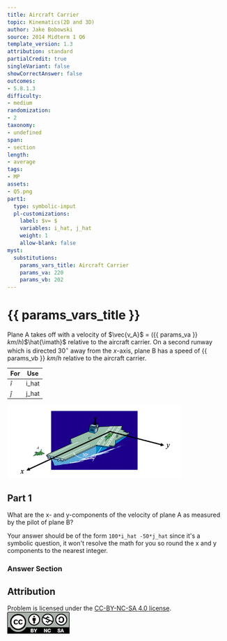```yaml
---
title: Aircraft Carrier
topic: Kinematics(2D and 3D)
author: Jake Bobowski
source: 2014 Midterm 1 Q6
template_version: 1.3
attribution: standard
partialCredit: true
singleVariant: false
showCorrectAnswer: false
outcomes:
- 5.8.1.3
difficulty:
- medium
randomization:
- 2
taxonomy:
- undefined
span:
- section
length:
- average
tags:
- MP
assets:
- Q5.png
part1:
  type: symbolic-input
  pl-customizations:
    label: $v= $
    variables: i_hat, j_hat
    weight: 1
    allow-blank: false
myst:
  substitutions:
    params_vars_title: Aircraft Carrier
    params_va: 220
    params_vb: 202
---
```

# {{ params_vars_title }}
Plane A takes off with a velocity of $\vec{v_A}$ = ({{ params_va }} $km/h$)$\hat{\imath}$ relative to the aircraft carrier. On a second runway which is directed 30$^{\circ}$ away from the $x$-axis, plane B has a speed of {{ params_vb }} $km/h$ relative to the aircraft carrier.

| For  | Use   |
|----------|-------|
| $\hat{i}$  | i_hat  |
| $\hat{j}$  | j_hat  |

<img src="Q5.png" width = 400px alt = "Aircraft carrier with plane A taking off along the x-axis and plane B taking off at a 30 degree angle from the x-axis.">

## Part 1

What are the x- and y-components of the velocity of plane A as measured by the pilot of plane B?

Your answer should be of the form `100*i_hat -50*j_hat` since it's a symbolic question, it won't resolve the math for you so round the x and y components to the nearest integer.

### Answer Section

## Attribution

Problem is licensed under the [CC-BY-NC-SA 4.0 license](https://creativecommons.org/licenses/by-nc-sa/4.0/).<br> ![The Creative Commons 4.0 license requiring attribution-BY, non-commercial-NC, and share-alike-SA license.](https://raw.githubusercontent.com/firasm/bits/master/by-nc-sa.png)